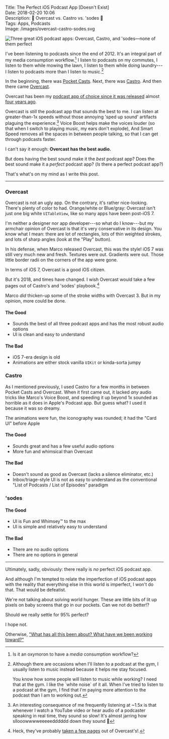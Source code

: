 Title: The Perfect iOS Podcast App [Doesn't Exist]  
Date: 2018-02-20 10:06  
Description: 🥊 Overcast vs. Castro vs. 'sodes 🥊  
Tags: Apps, Podcasts  
Image: /images/overcast-castro-sodes.svg  

![Three great iOS podcast apps: Overcast, Castro, and 'sodes—none of them perfect](/images/overcast-castro-sodes.svg "My cute little illustration with the three podcast apps I'm currently playing with")

I've been listening to podcasts since the end of 2012. It's an integral part of my media consumption workflow.[^1] I listen to podcasts on my commutes, I listen to them while mowing the lawn, I listen to them while doing laundry---I listen to podcasts more than I listen to music.[^2]

In the beginning, there was [Pocket Casts](https://play.pocketcasts.com/ "Pocket Casts"). Next, there was [Castro](http://supertop.co/castro/ "Castro"). And then there came [Overcast](https://overcast.fm/ "Overcast").

Overcast has been my [podcast app of choice since it was released](/2015/4/7/favorite-podcast-client-for-ios "Link to my post naming Overcast as my favorite podcast client") almost [four years ago](https://marco.org/2014/07/16/overcast "Marco's blog post introducing Overcast").

Overcast is *still* the podcast app that sounds the best to me. I can listen at greater-than-1x speeds without those annoying \'sped up sound\' artifacts plaguing the experience.[^3] Voice Boost helps make the voices louder (so that when I switch to playing music, my ears don't explode), And Smart Speed removes all the spaces in between people talking, so that I can get through podcasts faster.

I can't say it enough: **Overcast has the best audio.**

But does having the best sound make it the *best* podcast app? Does the best sound make it a *perfect* podcast app? (*Is* there a perfect podcast app?)

That's what's on my mind as I write this post.

***

### Overcast

Overcast is not an ugly app. On the contrary, it's rather nice-looking. There's plenty of color to had. Orange/white or Blue/gray: Overcast isn't just one big white `UITableView`, like so many apps have been post-iOS 7.

I'm neither a designer nor app developer---so what do I know---but my armchair opinion of Overcast is that it's very conservative in its design. You know what I mean: there are lot of rectangles, lots of thin weighted strokes, and lots of sharp angles (look at the "Play" button).

In his defense, when Marco released Overcast, this was the style! iOS 7 was still very much new and fresh. Textures were out. Gradients were out. Those little border radii on the corners of the app were gone.

In terms of iOS 7, Overcast is a good iOS citizen.

But it's 2018, and times have changed. I wish Overcast would take a few pages out of Castro's and 'sodes' playbook.[^4]

Marco *did* thicken-up some of the stroke widths with Overcast 3. But in my opinion, more could be done.

#### The Good

* Sounds the best of all three podcast apps and has the most robust audio options
* UI is clean and easy to understand

#### The Bad

* iOS 7-era design is old
* Animations are either stock vanilla `UIKit` or kinda-sorta jumpy

### Castro

As I mentioned previously, I used Castro for a few months in between Pocket Casts and Overcast. When it first came out, it lacked *any* audio tricks like Marco's Voice Boost, and speeding it up beyond 1x sounded as horrible as it does in Apple's Podcast app. But guess what? I used it because it was so dreamy.

The animations were fun, the iconography was rounded; it had the "Card UI" before Apple 

#### The Good

* Sounds great and has a few useful audio options
* More fun and whimsical than Overcast

#### The Bad

* Doesn't sound as good as Overcast (lacks a silence eliminator, etc.)
* Inbox/triage-style UI is not as easy to understand as the conventional "List of Podcasts / List of Episodes" paradigm

### 'sodes

#### The Good

* UI is Fun and Whimsey™ to the max
* UI is simple and relatively easy to understand

#### The Bad

* There are no audio options
* There are no options in general

***

Ultimately, sadly, obviously: there really is *no* perfect iOS podcast app.

And although I'm tempted to relate the imperfection of iOS podcast apps with the reality that everything else in this world is imperfect, I won't do that. That would be defeatist.

We're not talking about solving world hunger. These are little bits of lit up pixels on baby screens that go in our pockets. Can we not do better!?

Should we really settle for 95% perfect?

I hope not.

Otherwise, ["What has all this been about? What have we been working toward?"](https://youtu.be/qBJFFpDwX1M?t=33s "One of Creed's best quotes")

[^1]: Is it an oxymoron to have a *media* consumption workflow?
[^2]: Although there are occasions when I'll listen to a podcast at the gym, I usually listen to music instead because it helps me stay focused.
	
	You know how some people will listen to music while working? I need that at the gym. I like the \`white noise\` of it all. When I've tried to listen to a podcast at the gym, I find that I'm paying more attention to the podcast than I am to working out.
[^3]: An interesting consequence of me frequently listening at ~1.5x is that whenever I watch a YouTube video or hear audio of a podcaster speaking in real time, they sound so slow! It's almost jarring how sllooowwwweeeeedddddd down they sound 🐢
[^4]: Heck, they've probably [taken a few pages](http://blog.supertop.co/post/161095313797/enhanced-audio "Supertop's blog post introducing Enhanced Audio") out of Overcast's!. 
